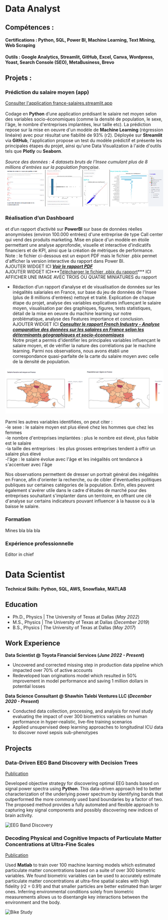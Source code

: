 # Data Analyst

## Compétences : 
#### Certifications : Python, SQL, Power BI, Machine Learning, Text Mining, Web Scraping
#### Outils : Google Analytics, Streamlit, GitHub, Excel, Canva, Wordpress, Yoast, Search Console (SEO), MetaBusiness, Brevo

## Projets :
### Prédiction du salaire moyen (app) 
<a href="https://france-salaires.streamlit.app/" target="_blank">Consulter l'application france-salaires.streamlit.app</a>  
<br />Codage en **Python** d’une application prédisant le salaire net moyen selon des variables socio-économiques (comme la densité de population, le sexe, l'âge, le nombre d'entreprises implantées, leur taille etc). La prédiction repose sur la mise en oeuvre d'un modèle de **Machine Learning** (régression linéaire) avec pour résultat une fiabilité de 93% (r2). Déployée sur **Streamlit** via **GitHub**, l'application propose un test du modèle prédictif et présente les principales étapes du projet, ainsi qu'une Data Visualization à l'aide d'outils tels que **Plotly** ou **Seaborn**.  
<br />*Source des données : 4 datasets bruts de l'Insee cumulant plus de 8 millions d'entrées sur la population française.*
<br />
![Overview app](overviewapp.png)


### Réalisation d’un Dashboard 

et d’un rapport d’activité sur **PowerBI** sur base de données réelles anonymisées (environ 100.000 entrées) d'une entreprise de type Call center qui vend des produits marketing. Mise en place d'un modèle en étoile permettant une analyse approfondie, visuelle et interactive d'indicatifs financiers et de KPI, ainsi que la création de métriques de performance.
<br />Note : le fichier ci-dessous est un export PDF mais le fichier .pbix permet d'afficher la version interactive du rapport dans Power BI.
<br />AJOUTER WIDGET ICI ***<a href="https://louis-marechal.github.io/BusinessReport-PowerBI.pdf" target="_blank">Voir le rapport PDF</a>***
<br /> AJOUTER WIDGET ICI***[Télécharger le fichier .pbix du rapport](https://louis-marechal.github.io/BusinessReport.pbix)***
ICI AFFICHER UNE IMAGE AVEC TROIS OU QUATRE MINIATURES du rapport 

- Rédaction d’un rapport d’analyse et de visualisation de données sur les inégalités salariales en France, sur base du jeu de données de l'Insee (plus de 8 millions d'entrées) nettoyé et traité. Explication de chaque étape du projet, analyse des variables explicatives influençant le salaire moyen, visualisation par des graphiques, figures, tests statistiques, détail de la mise en oeuvre du machine learning sur notre problématique, analyse des Features importance et conclusion.
<br />AJOUTER WIDGET ICI ***<a href="https://louis-marechal.github.io/French_industry.pdf" target="_blank">Consulter le rapport French Industry - Analyse comparative des données sur les salaires en France selon les déterminants géographiques et socio-économiques</a>***
<br />Notre projet a permis d'identifier les principales variables influençant le salaire moyen, et de vérifier la nature des corrélations par le machine learning. Parmi nos observations, nous avons établi une correspondance quasi-parfaite de la carte du salaire moyen avec celle de la densité de population.

![Cartes du salaire et de la population](graph2.png)

Parmi les autres variables identifiées, on peut citer : 
<br />-le sexe : le salaire moyen est plus élevé chez les hommes que chez les femmes
<br />-le nombre d'entreprises implantées : plus le nombre est élevé, plus faible est le salaire
<br />-la taille des entreprises : les plus grosses entreprises tendent à offrir un salaire plus élevé
<br />-l'âge : le salaire évolue avec l'âge et les inégalités ont tendance à s'accentuer avec l'âge

Nos observations permettent de dresser un portrait général des inégalités en France, afin d'orienter la recherche, ou de cibler d'éventuelles politiques publiques sur certaines catégories de la population. Enfin, elles peuvent également s'avérer utile dans le cadre d'études de marché pour des entreprises souhaitant s'implanter dans un territoire, en offrant une clé d'analyse sur certains indicateurs pouvant influencer à la hausse ou à la baisse le salaire.


### Formation
Mines bla bla bla

### Expérience professionnelle
Editor in chief



















# Data Scientist

#### Technical Skills: Python, SQL, AWS, Snowflake, MATLAB

## Education
- Ph.D., Physics | The University of Texas at Dallas (_May 2022_)								       		
- M.S., Physics	| The University of Texas at Dallas (_December 2019_)	 			        		
- B.S., Physics | The University of Texas at Dallas (_May 2017_)

## Work Experience
**Data Scientist @ Toyota Financial Services (_June 2022 - Present_)**
- Uncovered and corrected missing step in production data pipeline which impacted over 70% of active accounts
- Redeveloped loan originations model which resulted in 50% improvement in model performance and saving 1 million dollars in potential losses

**Data Science Consultant @ Shawhin Talebi Ventures LLC (_December 2020 - Present_)**
- Conducted data collection, processing, and analysis for novel study evaluating the impact of over 300 biometrics variables on human performance in hyper-realistic, live-fire training scenarios
- Applied unsupervised deep learning approaches to longitudinal ICU data to discover novel sepsis sub-phenotypes

## Projects
### Data-Driven EEG Band Discovery with Decision Trees
[Publication](https://www.mdpi.com/1424-8220/22/8/3048)

Developed objective strategy for discovering optimal EEG bands based on signal power spectra using **Python**. This data-driven approach led to better characterization of the underlying power spectrum by identifying bands that outperformed the more commonly used band boundaries by a factor of two. The proposed method provides a fully automated and flexible approach to capturing key signal components and possibly discovering new indices of brain activity.

![EEG Band Discovery](/assets/img/eeg_band_discovery.jpeg)

### Decoding Physical and Cognitive Impacts of Particulate Matter Concentrations at Ultra-Fine Scales
[Publication](https://www.mdpi.com/1424-8220/22/11/4240)

Used **Matlab** to train over 100 machine learning models which estimated particulate matter concentrations based on a suite of over 300 biometric variables. We found biometric variables can be used to accurately estimate particulate matter concentrations at ultra-fine spatial scales with high fidelity (r2 = 0.91) and that smaller particles are better estimated than larger ones. Inferring environmental conditions solely from biometric measurements allows us to disentangle key interactions between the environment and the body.

![Bike Study](/assets/img/bike_study.jpeg)
